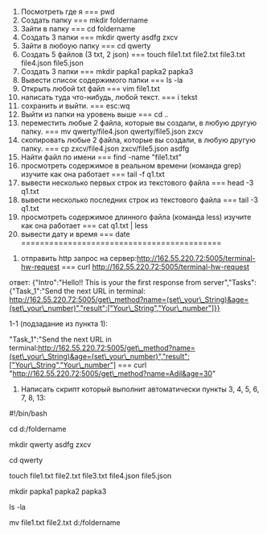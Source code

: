1) Посмотреть где я    ===     pwd
1) Создать папку     ===    mkdir foldername
1) Зайти в папку     ===    cd foldername
1) Создать 3 папки    ===   mkdir qwerty asdfg zxcv
1) Зайти в любоую папку   ===   cd qwerty
1) Создать 5 файлов (3 txt, 2 json)    ===    touch file1.txt file2.txt file3.txt file4.json file5.json
1) Создать 3 папки   ===    mkdir papka1 papka2 papka3
8) Вывести список содержимого папки   ===   ls -la
9) Открыть любой txt файл   ===   vim file1.txt
10) написать туда что-нибудь, любой текст.   ===   i tekst
11) сохранить и выйти.   ===   esc:wq
12) Выйти из папки на уровень выше   ===   cd ..
13) переместить любые 2 файла, которые вы создали, в любую другую папку.   ===  mv qwerty/file4.json qwerty/file5.json zxcv
14) скопировать любые 2 файла, которые вы создали, в любую другую папку.   ===   cp zxcv/file4.json zxcv/file5.json asdfg
15) Найти файл по имени   ===   find -name "file1.txt"
16) просмотреть содержимое в реальном времени (команда grep) изучите как она работает     ===    tail -f q1.txt
17) вывести несколько первых строк из текстового файла    ===    head -3 q1.txt
18) вывести несколько последних строк из текстового файла    ===    tail -3 q1.txt
19) просмотреть содержимое длинного файла (команда less) изучите как она работает   ===    cat q1.txt | less
20) вывести дату и время   ===   date
===========================================

1. отправить http запрос на сервер:http://162.55.220.72:5005/terminal-hw-request   ===     curl http://162.55.220.72:5005/terminal-hw-request

ответ: {"Intro":"Hello!! This is your the first response from server","Tasks":{"Task\_1":"Send the next URL in terminal: http://162.55.220.72:5005/get\_method?name=(set\_your\_String)&age=(set\_your\_number)","result":["Your\_String","Your\_number"]}}

1-1 (подзадание из пункта 1):

"Task\_1":"Send the next URL in terminal:http://162.55.220.72:5005/get\_method?name=(set\_your\_String)&age=(set\_your\_number)","result":["Your\_String","Your\_number"]       ===  curl "http://162.55.220.72:5005/get\_method?name=Adil&age=30"

1. Написать скрипт который выполнит автоматически пункты 3, 4, 5, 6, 7, 8, 13:


#!/bin/bash

cd d:/foldername

mkdir qwerty asdfg zxcv

cd qwerty

touch file1.txt file2.txt file3.txt file4.json file5.json

mkdir papka1 papka2 papka3

ls -la

mv file1.txt file2.txt d:/foldername
